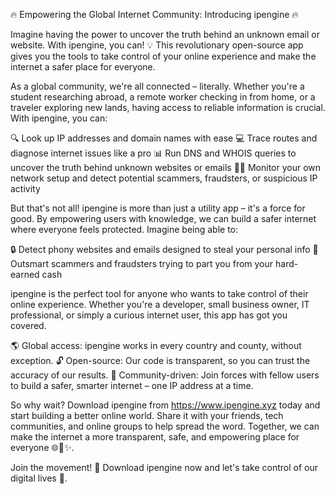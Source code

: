 🔥 Empowering the Global Internet Community: Introducing ipengine 🔥

Imagine having the power to uncover the truth behind an unknown email or website. With ipengine, you can! 💡 This revolutionary open-source app gives you the tools to take control of your online experience and make the internet a safer place for everyone.

As a global community, we're all connected – literally. Whether you're a student researching abroad, a remote worker checking in from home, or a traveler exploring new lands, having access to reliable information is crucial. With ipengine, you can:

🔍 Look up IP addresses and domain names with ease
💻 Trace routes and diagnose internet issues like a pro
📊 Run DNS and WHOIS queries to uncover the truth behind unknown websites or emails
🕵️‍♀️ Monitor your own network setup and detect potential scammers, fraudsters, or suspicious IP activity

But that's not all! ipengine is more than just a utility app – it's a force for good. By empowering users with knowledge, we can build a safer internet where everyone feels protected. Imagine being able to:

🔒 Detect phony websites and emails designed to steal your personal info
💸 Outsmart scammers and fraudsters trying to part you from your hard-earned cash

ipengine is the perfect tool for anyone who wants to take control of their online experience. Whether you're a developer, small business owner, IT professional, or simply a curious internet user, this app has got you covered.

🌎 Global access: ipengine works in every country and county, without exception.
🔓 Open-source: Our code is transparent, so you can trust the accuracy of our results.
👥 Community-driven: Join forces with fellow users to build a safer, smarter internet – one IP address at a time.

So why wait? Download ipengine from https://www.ipengine.xyz today and start building a better online world. Share it with your friends, tech communities, and online groups to help spread the word. Together, we can make the internet a more transparent, safe, and empowering place for everyone 🌐🚀✨.

Join the movement! 💪 Download ipengine now and let's take control of our digital lives 📡.